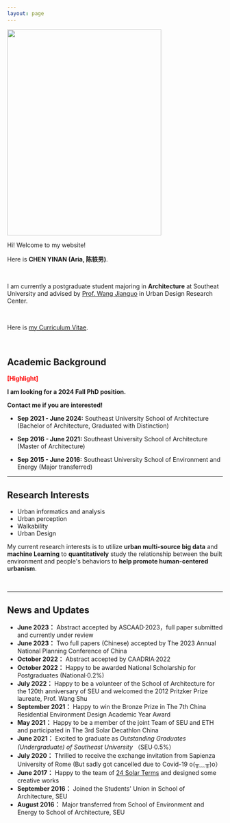 ```yaml
---
layout: page
---
```




<img src="https://Ariachenyinan.github.io/chenyinan.jpg" class="floatpic" width="360" height="480">

Hi! Welcome to my website!

Here is **CHEN YINAN (Aria, 陈轶男)**.

<br>

I am currently a postgraduate student majoring in **Architecture** at Southeat University and advised by [Prof. Wang Jianguo](https://arch.seu.edu.cn/jz_en/2019/1115/c41169a410116/page.htm) in Urban Design Research Center. 

<br>

Here is [my Curriculum Vitae](https:/Ariachenyinan.github.io/file/CHENYINAN_CV.pdf).

<br>

## Academic Background

**<font color='red'>[Highlight]</font>** 

**I am looking for a 2024 Fall PhD position.**

**Contact me if you are interested!**

- **Sep 2021 - June 2024:** Southeast University
  School of Architecture (Bachelor of Architecture, Graduated with Distinction)

- **Sep 2016 - June 2021:** Southeast University
  School of Architecture (Master of Architecture)

- **Sep 2015 - June 2016:** Southeast University
  School of Environment and Energy (Major transferred)

---

## Research Interests

- Urban informatics and analysis
- Urban perception
- Walkability
- Urban Design

My current research interests is to utilize **urban multi-source big data** and **machine Learning** to **quantitatively** study the relationship between the built environment and people's behaviors to **help promote human-centered urbanism**.

<br>

---

## News and Updates

- **June 2023：**
  Abstract accepted by ASCAAD·2023，full paper submitted and currently under review
- **June 2023：**
  Two full papers (Chinese) accepted by The 2023 Annual National Planning Conference of China
- **October 2022：**
  Abstract accepted by CAADRIA·2022
- **October 2022：**
  Happy to be awarded National Scholarship for Postgraduates (National·0.2%)
- **July 2022：**
  Happy to be a volunteer of the School of Architecture for the 120th anniversary of SEU and welcomed the 2012 Pritzker Prize laureate, Prof. Wang Shu
- **September 2021：**
  Happy to win the Bronze Prize in The 7th China Residential Environment Design Academic Year Award
- **May 2021：**
  Happy to be a member of the joint Team of SEU and ETH and participated in The 3rd Solar Decathlon China
- **June 2021：**
  Excited to graduate as *Outstanding Graduates (Undergraduate) of Southeast University* （SEU·0.5%）
- **July 2020：**
  Thrilled to receive the exchange invitation from Sapienza University of Rome (But sadly got cancelled due to Covid-19 o(╥﹏╥)o）
- **June 2017：**
  Happy to the team of [24 Solar Terms](https://mp.weixin.qq.com/s/zxQpjXAkqAJVWYL4Yds44g) and designed some creative works 
- **September 2016：**
  Joined the Students' Union in School of Architecture, SEU
- **August 2016：**
  Major transferred from School of Environment and Energy to School of Architecture, SEU
